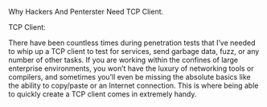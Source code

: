 Why Hackers And Penterster Need TCP Client.

TCP Client:

There have been countless times during penetration tests that I’ve needed to whip up a TCP client to
test for services, send garbage data, fuzz, or any number of other tasks. If you are working within the
confines of large enterprise environments, you won’t have the luxury of networking tools or
compilers, and sometimes you’ll even be missing the absolute basics like the ability to copy/paste or
an Internet connection. This is where being able to quickly create a TCP client comes in extremely
handy.
